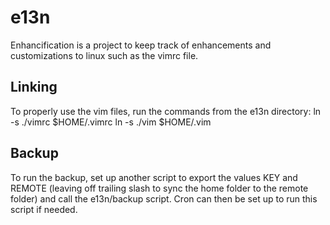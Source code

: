 e13n
====

Enhancification is a project to keep track of enhancements and customizations to linux such as the vimrc file.

Linking
-------

To properly use the vim files, run the commands from the e13n directory:
ln -s ./vimrc $HOME/.vimrc
ln -s ./vim $HOME/.vim

Backup
------
To run the backup, set up another script to export the values KEY and REMOTE (leaving off trailing slash to sync the home folder to the remote folder) and call the e13n/backup script.  Cron can then be set up to run this script if needed.

